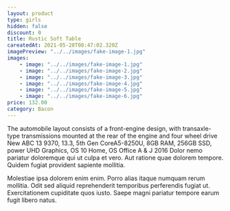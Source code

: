 ```yaml
---
layout: product
type: girls
hidden: false
discount: 0
title: Rustic Soft Table
careatedAt: 2021-05-28T08:47:02.320Z
imagePreview: "../../images/fake-image-1.jpg"
images:
    - image: "../../images/fake-image-1.jpg"
    - image: "../../images/fake-image-2.jpg"
    - image: "../../images/fake-image-3.jpg"
    - image: "../../images/fake-image-4.jpg"
    - image: "../../images/fake-image-5.jpg"
    - image: "../../images/fake-image-6.jpg"
price: 132.00
category: Bacon
---
```

The automobile layout consists of a front-engine design, with transaxle-type transmissions mounted at the rear of the engine and four wheel drive
New ABC 13 9370, 13.3, 5th Gen CoreA5-8250U, 8GB RAM, 256GB SSD, power UHD Graphics, OS 10 Home, OS Office A & J 2016
Dolor nemo pariatur doloremque qui ut culpa et vero. Aut ratione quae dolorem tempore. Quidem fugiat provident sapiente mollitia.
 Molestiae ipsa dolorem enim enim. Porro alias itaque numquam rerum mollitia. Odit sed aliquid reprehenderit temporibus perferendis fugiat ut. Exercitationem cupiditate quos iusto. Saepe magni pariatur tempore earum fugit libero natus.
